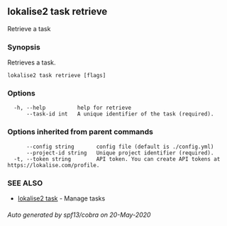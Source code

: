 ## lokalise2 task retrieve

Retrieve a task

### Synopsis

Retrieves a task.

```
lokalise2 task retrieve [flags]
```

### Options

```
  -h, --help          help for retrieve
      --task-id int   A unique identifier of the task (required).
```

### Options inherited from parent commands

```
      --config string       config file (default is ./config.yml)
      --project-id string   Unique project identifier (required).
  -t, --token string        API token. You can create API tokens at https://lokalise.com/profile.
```

### SEE ALSO

* [lokalise2 task](lokalise2_task.md)	 - Manage tasks

###### Auto generated by spf13/cobra on 20-May-2020
